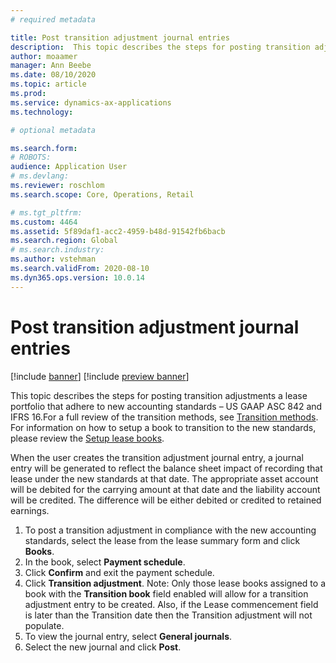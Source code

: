 ```yaml
---
# required metadata

title: Post transition adjustment journal entries
description:  This topic describes the steps for posting transition adjustments that adhere to new accounting standards – US GAAP ASC 842 and IFRS 16.
author: moaamer
manager: Ann Beebe
ms.date: 08/10/2020
ms.topic: article
ms.prod: 
ms.service: dynamics-ax-applications
ms.technology: 

# optional metadata

ms.search.form: 
# ROBOTS: 
audience: Application User
# ms.devlang: 
ms.reviewer: roschlom
ms.search.scope: Core, Operations, Retail

# ms.tgt_pltfrm: 
ms.custom: 4464
ms.assetid: 5f89daf1-acc2-4959-b48d-91542fb6bacb
ms.search.region: Global
# ms.search.industry: 
ms.author: vstehman
ms.search.validFrom: 2020-08-10
ms.dyn365.ops.version: 10.0.14
---
```


# Post transition adjustment journal entries

[!include [banner](../includes/banner.md)]
[!include [preview banner](../includes/preview-banner.md)]

This topic describes the steps for posting transition adjustments a lease portfolio that adhere to new accounting standards – US GAAP ASC 842 and IFRS 16.For a full review of the transition methods, see [Transition methods](transition-methods.md). For information on how to setup a book to transition to the new standards, please review the [Setup lease books](https://review.docs.microsoft.com/en-us/dynamics365/finance/asset-leasing/set-up-lease-books?branch=bob-asset-leasing-setup).

When the user creates the transition adjustment journal entry, a journal entry will be generated to reflect the balance sheet impact of recording that lease under the new standards at that date. The appropriate asset account will be debited for the carrying amount at that date and the liability account will be credited. The difference will be either debited or credited to retained earnings.

1.	To post a transition adjustment in compliance with the new accounting standards, select the lease from the lease summary form and click **Books**.
2.	In the book, select **Payment schedule**.
3.	Click **Confirm** and exit the payment schedule.
4.	Click **Transition adjustment**.
 	Note: Only those lease books assigned to a book with the **Transition book** field enabled will allow for a transition adjustment entry to be created. Also, if the Lease commencement field is later than the Transition date then the Transition adjustment will not populate.
5.	To view the journal entry, select **General journals**.
6.	Select the new journal and click **Post**.
